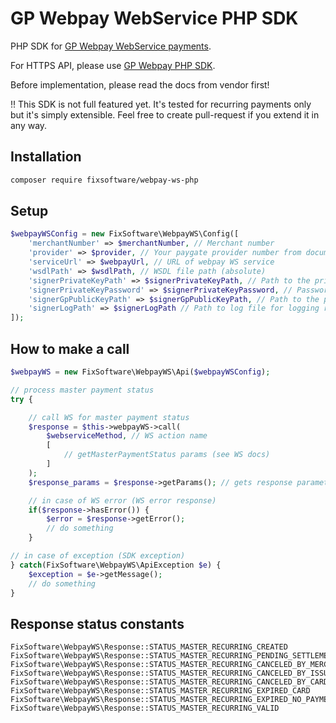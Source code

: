# GP Webpay WebService PHP SDK

PHP SDK for [GP Webpay WebService payments](http://www.gpwebpay.cz).

For HTTPS API, please use [GP Webpay PHP SDK](https://github.com/newPOPE/gp-webpay-php-sdk).

Before implementation, please read the docs from vendor first!

!! This SDK is not full featured yet. It's tested for recurring payments only but it's simply extensible. Feel free to create pull-request if you extend it in any way.

## Installation

```sh
composer require fixsoftware/webpay-ws-php
```

## Setup

```php
$webpayWSConfig = new FixSoftware\WebpayWS\Config([
    'merchantNumber' => $merchantNumber, // Merchant number
    'provider' => $provider, // Your paygate provider number from documentation
    'serviceUrl' => $webpayUrl, // URL of webpay WS service
    'wsdlPath' => $wsdlPath, // WSDL file path (absolute)
    'signerPrivateKeyPath' => $signerPrivateKeyPath, // Path to the private key (absolute)
    'signerPrivateKeyPassword' => $signerPrivateKeyPassword, // Password for private key
    'signerGpPublicKeyPath' => $signerGpPublicKeyPath, // Path to the public key (absolute)
    'signerLogPath' => $signerLogPath // Path to log file for logging requests and responses signed/verified by Signer
]);
```

## How to make a call

```php
$webpayWS = new FixSoftware\WebpayWS\Api($webpayWSConfig);

// process master payment status
try {

    // call WS for master payment status
    $response = $this->webpayWS->call(
        $webserviceMethod, // WS action name
        [
            // getMasterPaymentStatus params (see WS docs)
        ]
    );
    $response_params = $response->getParams(); // gets response parameters

    // in case of WS error (WS error response)
    if($response->hasError()) {
        $error = $response->getError();
        // do something
    }

// in case of exception (SDK exception)
} catch(FixSoftware\WebpayWS\ApiException $e) {
    $exception = $e->getMessage();
    // do something
}

```

## Response status constants

```
FixSoftware\WebpayWS\Response::STATUS_MASTER_RECURRING_CREATED
FixSoftware\WebpayWS\Response::STATUS_MASTER_RECURRING_PENDING_SETTLEMENT
FixSoftware\WebpayWS\Response::STATUS_MASTER_RECURRING_CANCELED_BY_MERCHANT
FixSoftware\WebpayWS\Response::STATUS_MASTER_RECURRING_CANCELED_BY_ISSUER
FixSoftware\WebpayWS\Response::STATUS_MASTER_RECURRING_CANCELED_BY_CARDHOLDER
FixSoftware\WebpayWS\Response::STATUS_MASTER_RECURRING_EXPIRED_CARD
FixSoftware\WebpayWS\Response::STATUS_MASTER_RECURRING_EXPIRED_NO_PAYMENT
FixSoftware\WebpayWS\Response::STATUS_MASTER_RECURRING_VALID
```